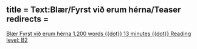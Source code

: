title = Text:Blær/Fyrst við erum hérna/Teaser
redirects =
---

<a href="{{fullurl:Blær/Fyrst við erum hérna}}" class="frontpage-box-with-image"><!--
--><span class="div frontpage-box-image" style="background-image:url({{fullurl:Special:Redirect/file/Blaer_fyrst_vid_erum_herna.jpg|height=200}})"></span><!--
--><span class="frontpage-box-description">
<span class="div">
<span class="div frontpage-box-author">Blær</span>
<span class="div frontpage-box-title">Fyrst við erum hérna</span>
<span class="div frontpage-box-subtitle">1,200 words {{dot}} 13 minutes {{dot}} Reading level: B2</span>
</span>
</span>
</a>